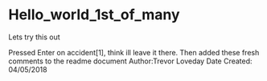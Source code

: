 
# Hello_world_1st_of_many
Lets try this out

Pressed Enter on accident[1], think ill leave it there.  Then added these fresh comments to the readme document
Author:Trevor Loveday
Date Created: 04/05/2018
